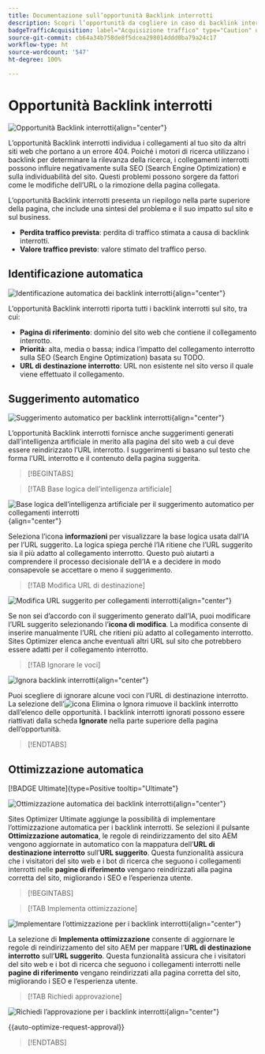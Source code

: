 ```yaml
---
title: Documentazione sull’opportunità Backlink interrotti
description: Scopri l’opportunità da cogliere in caso di backlink interrotti e come utilizzarla per migliorare l’acquisizione del traffico.
badgeTrafficAcquisition: label="Acquisizione traffico" type="Caution" url="../../opportunity-types/traffic-acquisition.md" tooltip="Acquisizione traffico"
source-git-commit: cb64a34b758de8f5dcea298014ddd0ba79a24c17
workflow-type: ht
source-wordcount: '547'
ht-degree: 100%

---
```



# Opportunità Backlink interrotti

![Opportunità Backlink interrotti](./assets/broken-backlinks/hero.png){align="center"}

L’opportunità Backlink interrotti individua i collegamenti al tuo sito da altri siti web che portano a un errore 404. Poiché i motori di ricerca utilizzano i backlink per determinare la rilevanza della ricerca, i collegamenti interrotti possono influire negativamente sulla SEO (Search Engine Optimization) e sulla individuabilità del sito. Questi problemi possono sorgere da fattori come le modifiche dell’URL o la rimozione della pagina collegata.

L’opportunità Backlink interrotti presenta un riepilogo nella parte superiore della pagina, che include una sintesi del problema e il suo impatto sul sito e sul business.

* **Perdita traffico prevista**: perdita di traffico stimata a causa di backlink interrotti.
* **Valore traffico previsto**: valore stimato del traffico perso.

## Identificazione automatica

![Identificazione automatica dei backlink interrotti](./assets/broken-backlinks/auto-identify.png){align="center"}

L’opportunità Backlink interrotti riporta tutti i backlink interrotti sul sito, tra cui:

* **Pagina di riferimento**: dominio del sito web che contiene il collegamento interrotto.
* **Priorità**: alta, media o bassa; indica l’impatto del collegamento interrotto sulla SEO (Search Engine Optimization) basata su TODO.
* **URL di destinazione interrotto**: URL non esistente nel sito verso il quale viene effettuato il collegamento.

## Suggerimento automatico

![Suggerimento automatico per backlink interrotti](./assets/broken-backlinks/auto-suggest.png){align="center"}

L’opportunità Backlink interrotti fornisce anche suggerimenti generati dall’intelligenza artificiale in merito alla pagina del sito web a cui deve essere reindirizzato l’URL interrotto. I suggerimenti si basano sul testo che forma l’URL interrotto e il contenuto della pagina suggerita.


>[!BEGINTABS]

>[!TAB Base logica dell’intelligenza artificiale]

![Base logica dell’intelligenza artificiale per il suggerimento automatico per collegamenti interrotti](./assets/broken-backlinks/auto-suggest-ai-rationale.png){align="center"}

Seleziona l’icona **informazioni** per visualizzare la base logica usata dall’IA per l’URL suggerito. La logica spiega perché l’IA ritiene che l’URL suggerito sia il più adatto al collegamento interrotto. Questo può aiutarti a comprendere il processo decisionale dell’IA e a decidere in modo consapevole se accettare o meno il suggerimento.

>[!TAB Modifica URL di destinazione]

![Modifica URL suggerito per collegamenti interrotti](./assets/broken-backlinks/edit-target-url.png){align="center"}

Se non sei d’accordo con il suggerimento generato dall’IA, puoi modificare l’URL suggerito selezionando l’**icona di modifica**. La modifica consente di inserire manualmente l’URL che ritieni più adatto al collegamento interrotto. Sites Optimizer elenca anche eventuali altri URL sul sito che potrebbero essere adatti per il collegamento interrotto.

>[!TAB Ignorare le voci]

![Ignora backlink interrotti](./assets/broken-backlinks/ignore.png){align="center"}

Puoi scegliere di ignorare alcune voci con l’URL di destinazione interrotto. La selezione dell’![icona Elimina o Ignora](https://spectrum.adobe.com/static/icons/ui_18/CrossSize500.svg) rimuove il backlink interrotto dall’elenco delle opportunità. I backlink interrotti ignorati possono essere riattivati dalla scheda **Ignorate** nella parte superiore della pagina dell’opportunità.

>[!ENDTABS]

## Ottimizzazione automatica

[!BADGE Ultimate]{type=Positive tooltip="Ultimate"}

![Ottimizzazione automatica dei backlink interrotti](./assets/broken-backlinks/auto-optimize.png){align="center"}

Sites Optimizer Ultimate aggiunge la possibilità di implementare l’ottimizzazione automatica per i backlink interrotti. Se selezioni il pulsante **Ottimizzazione automatica**, le regole di reindirizzamento del sito AEM vengono aggiornate in automatico con la mappatura dell’**URL di destinazione interrotto** sull’**URL suggerito**. Questa funzionalità assicura che i visitatori del sito web e i bot di ricerca che seguono i collegamenti interrotti nelle **pagine di riferimento** vengano reindirizzati alla pagina corretta del sito, migliorando i SEO e l’esperienza utente.

>[!BEGINTABS]

>[!TAB Implementa ottimizzazione]

![Implementare l’ottimizzazione per i backlink interrotti](./assets/broken-backlinks/deploy-optimization.png){align="center"}

La selezione di **Implementa ottimizzazione** consente di aggiornare le regole di reindirizzamento del sito AEM per mappare l’**URL di destinazione interrotto** sull’**URL suggerito**. Questa funzionalità assicura che i visitatori del sito web e i bot di ricerca che seguono i collegamenti interrotti nelle **pagine di riferimento** vengano reindirizzati alla pagina corretta del sito, migliorando i SEO e l’esperienza utente.

>[!TAB Richiedi approvazione]

![Richiedi l’approvazione per i backlink interrotti](./assets/broken-backlinks/request-approval.png){align="center"}

{{auto-optimize-request-approval}}

>[!ENDTABS]
